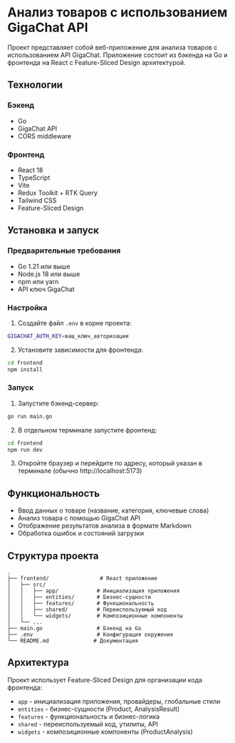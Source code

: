 # Анализ товаров с использованием GigaChat API

Проект представляет собой веб-приложение для анализа товаров с использованием API GigaChat. Приложение состоит из бэкенда на Go и фронтенда на React с Feature-Sliced Design архитектурой.

## Технологии

### Бэкенд
- Go
- GigaChat API
- CORS middleware

### Фронтенд
- React 18
- TypeScript
- Vite
- Redux Toolkit + RTK Query
- Tailwind CSS
- Feature-Sliced Design

## Установка и запуск

### Предварительные требования
- Go 1.21 или выше
- Node.js 18 или выше
- npm или yarn
- API ключ GigaChat

### Настройка

1. Создайте файл `.env` в корне проекта:
```bash
GIGACHAT_AUTH_KEY=ваш_ключ_авторизации
```

2. Установите зависимости для фронтенда:
```bash
cd frontend
npm install
```

### Запуск

1. Запустите бэкенд-сервер:
```bash
go run main.go
```

2. В отдельном терминале запустите фронтенд:
```bash
cd frontend
npm run dev
```

3. Откройте браузер и перейдите по адресу, который указан в терминале (обычно http://localhost:5173)

## Функциональность

- Ввод данных о товаре (название, категория, ключевые слова)
- Анализ товара с помощью GigaChat API
- Отображение результатов анализа в формате Markdown
- Обработка ошибок и состояний загрузки

## Структура проекта

```
.
├── frontend/                # React приложение
│   ├── src/
│   │   ├── app/            # Инициализация приложения
│   │   ├── entities/       # Бизнес-сущности
│   │   ├── features/       # Функциональность
│   │   ├── shared/         # Переиспользуемый код
│   │   └── widgets/        # Композиционные компоненты
│   └── ...
├── main.go                 # Бэкенд на Go
├── .env                    # Конфигурация окружения
└── README.md              # Документация
```

## Архитектура

Проект использует Feature-Sliced Design для организации кода фронтенда:

- `app` - инициализация приложения, провайдеры, глобальные стили
- `entities` - бизнес-сущности (Product, AnalysisResult)
- `features` - функциональность и бизнес-логика
- `shared` - переиспользуемый код, утилиты, API
- `widgets` - композиционные компоненты (ProductAnalysis)
